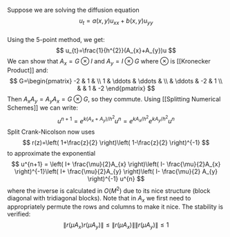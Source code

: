 Suppose we are solving the diffusion equation 
$$
u_{t}=a(x,y)u_{x x}+ b(x,y)u_{y y}
$$
### 
Using the 5-point method, we get:
$$
u_{t}=\frac{1}{h^{2}}(A_{x}+A_{y})u
$$
We can show that $A_{x}=G\otimes I$ and $A_{y}=I\otimes G$ 
where $\otimes$ is [[Kronecker Product]] and:
$$
G=\begin{pmatrix}
-2 & 1 &  \\
1 & \ddots & \ddots &  \\
 & \ddots & -2 & 1 \\
 &  & 1 & -2
\end{pmatrix}
$$
Then $A_{x}A_{y}=A_{y}A_{x}=G\otimes G$, so they commute.
Using [[Splitting Numerical Schemes]] we can write:
$$
u^{n+1}=e^{k(A_{x}+A_{y})/h^{2}}u^n=e^{kA_{x}/h^{2}}e^{kA_{y}/h^{2}}u^n
$$
Split Crank-Nicolson now uses
$$
r(z)=\left( 1+\frac{z}{2} \right)\left( 1-\frac{z}{2} \right)^{-1}
$$
to approximate the exponential
$$
u^{n+1} = \left( I+ \frac{\mu}{2}A_{x} \right)\left( I- \frac{\mu}{2}A_{x} \right)^{-1}\left( I+ \frac{\mu}{2}A_{y} \right)\left( I- \frac{\mu}{2} A_{y} \right)^{-1} u^{n}
$$
where the inverse is calculated in $O(M^2)$ due to its nice structure (block diagonal with tridiagonal blocks). Note that in $A_{x}$ we first need to appropriately permute the rows and columns to make it nice.
The stability is verified:
$$
\lVert r(\mu A_{x})r(\mu A_{y}) \rVert \leq \lVert r(\mu A_{x}) \rVert \lVert r(\mu A_{y}) \rVert \leq 1
$$
